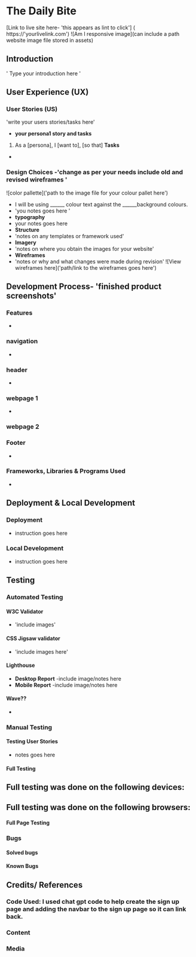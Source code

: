 # The Daily Bite
[Link to live site here- 'this appears as lint to click']
( https://'yourlivelink.com')
![Am I responsive image](can include a path website image file stored in assets)
## Introduction
' Type your introduction here '
## User Experience (UX)
### User Stories (US)
'write your users stories/tasks here'
- **your persona1 story and tasks**
1. As a [persona], I [want to], [so that]
**Tasks**
-
### Design Choices -'change as per your needs include old and revised wireframes '
![color pallette]('path to the image file for your colour pallet here')
- I will be using ______ colour text against the ______background colours.
- 'you notes goes here '
- **typography**
- your notes goes here
- **Structure**
- 'notes on any templates or framework used'
- **Imagery**
- 'notes on where you obtain the images for your website'
- **Wireframes**
- 'notes or why and what changes were made during revision'
![View wireframes here]('path/link to the wireframes goes here')
## Development Process- 'finished product screenshots'
### Features
-
### navigation
-
### header
-
### webpage 1
-
### webpage 2
###
###
###
### Footer
-
### Frameworks, Libraries & Programs Used
-
## Deployment & Local Development
### Deployment
- instruction goes here
### Local Development
- instruction goes here
## Testing
### Automated Testing
#### W3C Validator
- 'include images'
#### CSS Jigsaw validator
- 'include images here'
#### Lighthouse
- **Desktop Report**
-include image/notes here
- **Mobile Report**
-include image/notes here
#### Wave??
-
### Manual Testing
#### Testing User Stories
- notes goes here
#### Full Testing
Full testing was done on the following devices:
-
Full testing was done on the following browsers:
-
#### Full Page Testing
### Bugs
#### Solved bugs
#### Known Bugs
## Credits/ References
### Code Used: I used chat gpt code to help create the sign up page and adding the navbar to the sign up page so it can link back.  
### Content
### Media
